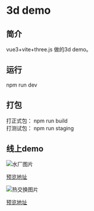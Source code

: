 # 3d demo



## 简介

vue3+vite+three.js 做的3d demo。

## 运行

npm run dev

## 打包

打正式包： npm run build  
打测试包： npm run staging



## 线上demo



![水厂图片](https://qiniu3d.hfwujian.cn/imgs/zilaishuichang.jpg)

[预览地址](https://demo.hfwujian.cn/waterPlant)

![热交换图片](https://qiniu3d.hfwujian.cn/imgs%2FheatChange.jpg)

[预览地址](https://demo.hfwujian.cn/heatChange)

